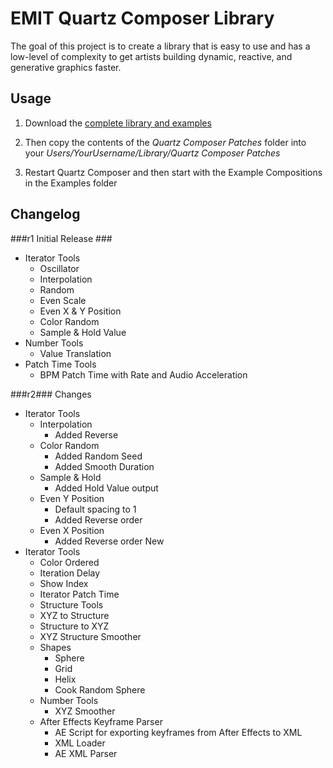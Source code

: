EMIT Quartz Composer Library
============================

The goal of this project is to create a library that is easy to use and has a low-level of complexity to get artists building dynamic, reactive, and generative graphics faster.


## Usage ##

1. Download the [complete library and examples](https://github.com/rybotron/EMIT-Quartz-Composer-Library/archive/master.zip)

2. Then copy the contents of the *Quartz Composer Patches* folder into your *Users/YourUsername/Library/Quartz Composer Patches*

3. Restart Quartz Composer and then start with the Example Compositions in the Examples folder


## Changelog ##

###r1 Initial Release ###
+ Iterator Tools
  * Oscillator
  * Interpolation
  * Random
  * Even Scale
  * Even X & Y Position
  * Color Random
  * Sample & Hold Value
+ Number Tools
  * Value Translation
+ Patch Time Tools
  * BPM Patch Time with Rate and Audio Acceleration

###r2###
Changes
+ Iterator Tools
  * Interpolation
    * Added Reverse
  * Color Random
    * Added Random Seed
    * Added Smooth Duration
  * Sample & Hold
    * Added Hold Value output
  * Even Y Position
    * Default spacing to 1
    * Added Reverse order
  * Even X Position
    * Added Reverse order
New
+ Iterator Tools
  * Color Ordered
  * Iteration Delay
  * Show Index
  * Iterator Patch Time
  * Structure Tools
  * XYZ to Structure
  * Structure to XYZ
  * XYZ Structure Smoother
  * Shapes
    * Sphere
    * Grid
    * Helix
    * Cook Random Sphere
  * Number Tools
    * XYZ Smoother
  * After Effects Keyframe Parser
    * AE Script for exporting keyframes from After Effects to XML
    * XML Loader
    * AE XML Parser
